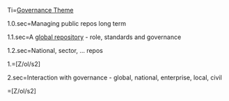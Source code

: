 Ti=<a href="index.php?action=doc&file=S/About/Conference/Theme/Governance_0.md">Governance Theme</a>

1.0.sec=Managing public repos long term

1.1.sec=A <a href="index.php?action=doc&file=S/About/Conference/Theme/Governance_CDL_0.md">global repository</a> - role, standards and governance

1.2.sec=National, sector, ... repos

1.=[Z/ol/s2]
  
2.sec=Interaction with governance - global, national, enterprise, local, civil

=[Z/ol/s2]
